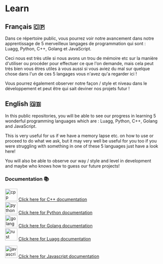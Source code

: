 # Learn

## Français 🇨🇵

Dans ce répertoire public, vous pourrez voir notre avancement dans notre apprentissage de 5 merveilleux langages de programmation qui sont : Luagg, Python, C++, Golang et JavaScript. 

Ceci nous est très utile si nous avons un trou de mémoire etc sur la manière d'utiliser ou procéder pour effectuer ce que l'on demande, mais cela peut très bien vous êtres utiles à vous aussi si vous aviez du mal sur quelque chose dans l'un de ces 5 langages vous n'avez qu'a regarder ici !

Vous pourrez également observer notre façon / style et niveau dans le développement et peut être qui sait deviner nos projets futur !

## English 🇬🇧

In this public repositories, you will be able to see our progress in learning 5 wonderful programming languages which are : Luagg, Python, C++, Golang and JavaScript. 

This is very useful for us if we have a memory lapse etc. on how to use or proceed to do what we ask, but it may very well be useful for you too if you were struggling with something in one of these 5 languages just have a look here!

You will also be able to observe our way / style and level in development and maybe who knows how to guess our future projects!

### Documentation 📚

<img src="https://devicons.github.io/devicon/devicon.git/icons/cplusplus/cplusplus-original.svg" alt="cpp" width="40" height="40"/>  [Click here for C++ documentation](https://devdocs.io/cpp/)            
<img src="https://devicons.github.io/devicon/devicon.git/icons/python/python-original.svg" alt="python" width="40" height="40"/>  [Click here for Python documentation](https://docs.python.org/3/index.html)  
<img src="https://devicons.github.io/devicon/devicon.git/icons/go/go-original.svg" alt="golang" width="40" height="40"/>  [Click here for Golang documentation](https://golang.org/doc/)  
<img src="https://www.lua.org/images/luaa.gif" alt="rust" width="40" height="40"/>  [Click here for Luagg documentation](https://www.lua.org/docs.html)

<img src="https://devicons.github.io/devicon/devicon.git/icons/javascript/javascript-original.svg" alt="javascript" width="40" height="40"/>  [Click here for Javascript documentation](https://developer.mozilla.org/en/docs/Web/JavaScript)
